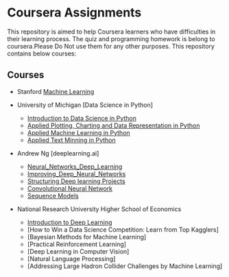 
# Coursera Assignments

This repository is aimed to help Coursera learners who have difficulties in their learning process. The quiz and programming homework is belong to coursera.Please Do Not use them for any other purposes. This repository contains below courses:


## Courses

- Stanford [Machine Learning](https://github.com/gupta24789/Data_Science_Projects/tree/master/coursera/Machine_Learning_in_matlab)

- University of Michigan [Data Science in Python]
  - [Introduction to Data Science in Python](https://github.com/gupta24789/Data_Science_Projects/tree/master/coursera/Course-1_intro_to_data%20science_in_python)
  - [Applied Plotting, Charting and Data Representation in Python](https://github.com/gupta24789/Data_Science_Projects/tree/master/coursera/Course-2_Applied_Plotting_Charting_And_Data_Representation_in_Python)
  - [Applied Machine Learning in Python](https://github.com/gupta24789/Data_Science_Projects/tree/master/coursera/Course-3_Fundamentals_of_Machine_Learning_in_Python)
  - [Applied Text Minning in Python](https://github.com/gupta24789/Data_Science_Projects/tree/master/coursera/Course-4_Applied_Text_Mining_in_%20Python)
  
- Andrew Ng [deeplearning.ai]
  - [Neural_Networks_Deep_Learning](https://github.com/gupta24789/Data_Science_Projects/tree/master/coursera/Course-1_Neural_Networks_Deep_Learning(dl.ai))
  - [Improving_Deep_Neural_Networks](https://github.com/gupta24789/Data_Science_Projects/tree/master/coursera/Course-2_Improving_Deep_Neural_Networks(dl.ai))
  - [Structuring Deep learning Projects](https://github.com/gupta24789/Data_Science_Projects/tree/master/coursera/Course-3_Structuring_Machine_Learning_Projects(dl.ai))
  - [Convolutional Neural Network](https://github.com/gupta24789/Data_Science_Projects/tree/master/coursera/Course-4_Convolutional_Neural_Network(dl.ai))
  - [Sequence Models](https://github.com/gupta24789/Data_Science_Projects/tree/master/coursera/Course-5_Sequence_Models(deeplearning.ai))
  
- National Research University Higher School of Economics
  - [Introduction to Deep Learning](https://github.com/gupta24789/Data_Science_Projects/tree/master/coursera/Course_1_introduction_to_deep_learning)
  - [How to Win a Data Science Competition: Learn from Top Kagglers]
  - [Bayesian Methods for Machine Learning]
  - [Practical Reinforcement Learning]
  - [Deep Learning in Computer Vision]
  - [Natural Language Processing]
  - [Addressing Large Hadron Collider Challenges by Machine Learning]
